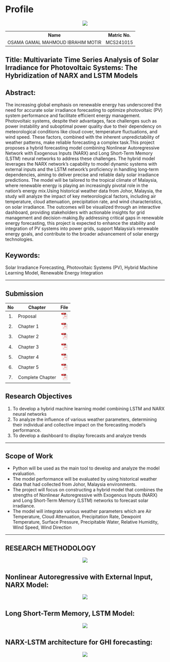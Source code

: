# Profile

<p align="center"><img height="300px" src="https://github.com/drshahizan/research-design/blob/main/proposal/proposal24251/OsamaGamal01/images/osama.jpg"></p>

<table align="center">
  <tr>
    <th>Name</th>
    <th>Matric No.</th>
  </tr>
  <tr>
    <td>OSAMA GAMAL MAHMOUD IBRAHIM MOTIR</td>
    <td>MCS241015</td>
  </tr>
</table>


## Title: Multivariate Time Series Analysis of Solar Irradiance for Photovoltaic Systems: The Hybridization of NARX and LSTM Models

## Abstract:
The increasing global emphasis on renewable energy has underscored the need for accurate solar irradiance forecasting to optimize photovoltaic (PV) system performance and facilitate efficient energy management. Photovoltaic systems, despite their advantages, face challenges such as power instability and suboptimal power quality due to their dependency on meteorological conditions like cloud cover, temperature fluctuations, and wind speed. These factors, combined with the inherent unpredictability of weather patterns, make reliable forecasting a complex task.This project proposes a hybrid forecasting model combining Nonlinear Autoregressive Network with Exogenous Inputs (NARX) and Long Short-Term Memory (LSTM) neural networks to address these challenges. The hybrid model leverages the NARX network’s capability to model dynamic systems with external inputs and the LSTM network’s proficiency in handling long-term dependencies, aiming to deliver precise and reliable daily solar irradiance predictions. The model will be tailored to the tropical climate of Malaysia, where renewable energy is playing an increasingly pivotal role in the nation’s energy mix.Using historical weather data from Johor, Malaysia, the study will analyze the impact of key meteorological factors, including air temperature, cloud attenuation, precipitation rate, and wind characteristics, on solar irradiance. The outcomes will be visualized through an interactive dashboard, providing stakeholders with actionable insights for grid management and decision-making.By addressing critical gaps in renewable energy forecasting, this project is expected to enhance the stability and integration of PV systems into power grids, support Malaysia’s renewable energy goals, and contribute to the broader advancement of solar energy technologies.
## Keywords: 
Solar Irradiance Forecasting, Photovoltaic Systems (PV), Hybrid Machine Learning Model, Renewable Energy Integration


---
## Submission

| No  | Chapter     |                                                 File |
| :-: | ---------- | :---------------------------------------------------------------------------------------------------: |
|  1.  | Proposal | <a href="Osama Gamal Project Proposal .pdf"><img src="../../../images/pdf.svg" width="24px" height="24px"></a> |
|  2.  | Chapter 1 | <a href="Chapter 1/"><img src="../../../images/pdf.svg" width="24px" height="24px"></a> |
|  3.  | Chapter 2 | <a href="Chapter 2/"><img src="../../../images/pdf.svg" width="24px" height="24px"></a> |
|  4.  | Chapter 3 | <a href="Chapter 3/"><img src="../../../images/pdf.svg" width="24px" height="24px"></a> |
|  5.  | Chapter 4 | <a href="Chapter 4/"><img src="../../../images/pdf.svg" width="24px" height="24px"></a> |
|  6.  | Chapter 5 | <a href="Chapter 5/"><img src="../../../images/pdf.svg" width="24px" height="24px"></a> |
|  7.  | Complete Chapter | <a href="Full Chapters/"><img src="../../../images/pdf.svg" width="24px" height="24px"></a> |



## Research Objectives

1. To develop a hybrid machine learning model combining LSTM and NARX neural networks
2. To analyze the influence of various weather parameters, determining their individual and collective impact on the forecasting model’s performance.
3. To develop a dashboard to display forecasts and analyze trends

---

## Scope of Work

- Python will be used as the main tool to develop and analyze the model evaluation.
- The model performance will be evaluated by using historical weather data that had collected from Johor, Malaysia environments.
- The project will focus on constructing a hybrid model that combines the strengths of Nonlinear Autoregressive with Exogenous Inputs (NARX) and Long Short-Term Memory (LSTM) networks to forecast solar irradiance.
- The model will integrate various weather parameters which are Air Temperature, Cloud Attenuation, Precipitation Rate, Dewpoint Temperature, Surface Pressure, Precipitable Water, Relative Humidity, Wind Speed, Wind Direction

---

## RESEARCH METHODOLOGY 

<div align="center"><img src="https://github.com/drshahizan/research-design/blob/main/proposal/proposal24251/OsamaGamal01/images/RESEARCH METHODOLOGY.png"></div>


## Nonlinear Autoregressive with External Input, NARX Model:
<div align="center"><img height="200px" src="https://github.com/drshahizan/research-design/blob/main/proposal/proposal24251/OsamaGamal01/images/NARX.png"></div>


## Long Short-Term Memory, LSTM Model:
<div align="center"><img height="200px" src="https://github.com/drshahizan/research-design/blob/main/proposal/proposal24251/OsamaGamal01/images/LSTM.png"></div>

## NARX-LSTM architecture for GHI forecasting:

<div align="center"><img height="200px" src="https://github.com/drshahizan/research-design/blob/main/proposal/proposal24251/OsamaGamal01/images/HYBRID.png"></div>



